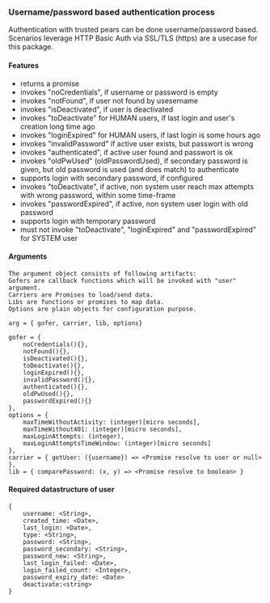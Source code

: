 ### Username/password based authentication process
Authentication with trusted pears can be done username/password based.
Scenarios leverage HTTP Basic Auth via SSL/TLS (https) are a usecase for this package.

#### Features
* returns a promise
* invokes "noCredentials", if username or password is empty
* invokes "notFound", if user not found by usesername
* invokes "isDeactivated", if user is deactivated
* invokes "toDeactivate" for HUMAN users, if last login and user's creation long time ago
* invokes "loginExpired" for HUMAN users, if last login is some hours ago
* invokes "invalidPassword" if active user exists, but passwort is wrong
* invokes "authenticated", if active user found and passwort is ok
* invokes "oldPwUsed" (oldPasswordUsed), if secondary password is given, but old password is used (and does match) to authenticate
* supports login with secondary password, if configured
* invokes "toDeactivate", if active, non system user reach max attempts with wrong password, within some time-frame
* invokes "passwordExpired", if active, non system user login with old password
* supports login with temporary password
* must not invoke "toDeactivate", "loginExpired" and "passwordExpired" for SYSTEM user

#### Arguments
	The argument object consists of following artifacts:
	Gofers are callback functions which will be invoked with "user" argument.  
	Carriers are Promises to load/send data.
	Libs are functions or promises to map data.
	Options are plain objects for configuration purpose.

	arg = { gofer, carrier, lib, options}

	gofer = {
		noCredentials(){},
		notFound(){},
		isDeactivated(){},
		toDeactivate(){},
		loginExpired(){},
		invalidPassword(){},
		authenticated(){},
		oldPwUsed(){},
		passwordExpired(){}
	},
	options = {
		maxTimeWithoutActivity: (integer)[micro seconds],
		maxTimeWithout401: (integer)[micro seconds],
		maxLoginAttempts: (integer),
		maxLoginAttemptsTimeWindow: (integer)[micro seconds]
	},
	carrier = { getUser: ({username}) => <Promise resolve to user or null> },
	lib = { comparePassword: (x, y) => <Promise resolve to boolean> }

#### Required datastructure of user

	{
		username: <String>,
		created_time: <Date>,
		last_login: <Date>,
		type: <String>,
		password: <String>,
		password_secondary: <String>,
		password_new: <String>,
		last_login_failed: <Date>,
		login_failed_count: <Integer>,
		password_expiry_date: <Date>
		deactivate:<string>
	}
